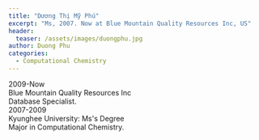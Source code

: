 ```yaml
---
title: "Dương Thị Mỹ Phú"
excerpt: "Ms, 2007. Now at Blue Mountain Quality Resources Inc, US"
header:
  teaser: /assets/images/duongphu.jpg
author: Duong Phu
categories:
  - Computational Chemistry
---
```


<div class="container">
  <div id="timeline">
    <div class="timelineitem">
     <div class="tdate">2009-Now</div>
      <div class="ttitle">Blue Mountain Quality Resources Inc</div>
      <div class="tdesc">Database Specialist.</div>
    </div>
    <div class="timelineitem">
      <div class="tdate">2007-2009
      </div>
      <div class="ttitle">Kyunghee University: Ms's Degree</div>
      <div class="tdesc">Major in Computational Chemistry.</div>
    </div>
  </div>
</div>
